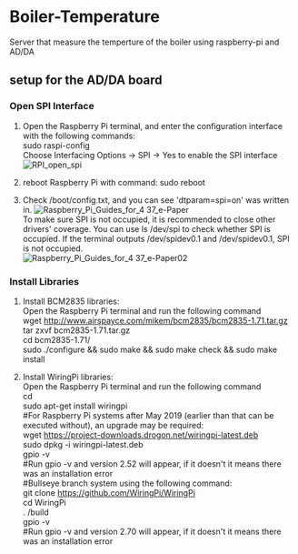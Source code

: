 # Boiler-Temperature
Server that measure the temperture of the boiler using raspberry-pi and AD/DA

## setup for the AD/DA board
### Open SPI Interface
1) Open the Raspberry Pi terminal, and enter the configuration interface with the following commands:<br />
   sudo raspi-config <br />
   Choose Interfacing Options -> SPI -> Yes to enable the SPI interface
![RPI_open_spi](https://github.com/galsal1/Boiler-Temperature/assets/127937643/5255206d-5892-4830-9e7b-d84ad0eec54e)

2) reboot Raspberry Pi with command: sudo reboot

3) Check /boot/config.txt, and you can see 'dtparam=spi=on' was written in.
![Raspberry_Pi_Guides_for_4 37_e-Paper](https://github.com/galsal1/Boiler-Temperature/assets/127937643/0c1a4e2b-d94a-4a75-b6a3-25482b84177b)<br />
To make sure SPI is not occupied, it is recommended to close other drivers' coverage. You can use ls /dev/spi to check whether SPI is occupied. If the terminal outputs /dev/spidev0.1 and /dev/spidev0.1, SPI is not occupied.<br />
![Raspberry_Pi_Guides_for_4 37_e-Paper02](https://github.com/galsal1/Boiler-Temperature/assets/127937643/bcc2126c-b6db-4576-9a76-84b92ddce7e9)
 
### Install Libraries
1) Install BCM2835 libraries: </br>
   Open the Raspberry Pi terminal and run the following command </br>
   wget http://www.airspayce.com/mikem/bcm2835/bcm2835-1.71.tar.gz </br>
   tar zxvf bcm2835-1.71.tar.gz </br>
   cd bcm2835-1.71/ </br>
   sudo ./configure && sudo make && sudo make check && sudo make install

2) Install WiringPi libraries: </br>
   Open the Raspberry Pi terminal and run the following command</br>
   cd</br>
   sudo apt-get install wiringpi</br>
   #For Raspberry Pi systems after May 2019 (earlier than that can be executed without), an upgrade may be required:</br>
   wget https://project-downloads.drogon.net/wiringpi-latest.deb </br>
   sudo dpkg -i wiringpi-latest.deb </br>
   gpio -v </br>
   #Run gpio -v and version 2.52 will appear, if it doesn't it means there was an installation error</br>
   #Bullseye branch system using the following command:</br>
   git clone https://github.com/WiringPi/WiringPi</br>
   cd WiringPi</br>
   . /build</br>
   gpio -v</br>
   #Run gpio -v and version 2.70 will appear, if it doesn't it means there was an installation error
   
